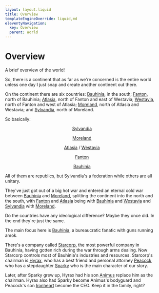 ```yaml
---
layout: layout.liquid
title: Overview
templateEngineOverride: liquid,md
eleventyNavigation:
  key: Overview
  parent: World
---
```


# Overview

A brief overview of the world!

So, there is a continent that as far as we're concerned is the entire world unless one day I just snap and create another continent out there.

On the continent there are six countries: [Bauhinia](/world/bauhinia/), in the south; [Fanton](/world/fanton/), north of Bauhinia; [Atlasia](/world/atlasia/), north of Fanton and east of Westavia; [Westavia](/world/westavia/), north of Fanton and west of Atlasia; [Moreland](/world/moreland/), north of Atlasia and Westavia; and [Sylvandia](/world/sylvandia/), north of Moreland.

So basically:

<p style="text-align: center; text-indent: 0;"><a href="/world/sylvandia/">Sylvandia</a></p>

<p style="text-align: center; text-indent: 0;"><a href="/world/moreland/">Moreland</a></p>

<p style="text-align: center; text-indent: 0;"><a href="/world/atlasia/">Atlasia</a> / <a href="/world/westavia/">Westavia</a></p>

<p style="text-align: center; text-indent: 0;"><a href="/world/fanton/">Fanton</a></p>

<p style="text-align: center; text-indent: 0;"><a href="/world/bauhinia/">Bauhinia</a></p>

All of them are republics, but Sylvandia's a federation while others are all unitary.

They've just got out of a big hot war and entered an eternal cold war between [Bauhinia](/world/bauhinia/) and [Moreland](/world/moreland/), splitting the continent into the north and the south, with [Fanton](/world/fanton/) and [Atlasia](/world/atlasia/) being with [Bauhinia](/world/bauhinia/) and [Westavia](/world/westavia/) and [Sylvandia](/world/sylvandia/) with [Moreland](/world/moreland/).

Do the countries have any ideological difference? Maybe they once did. In the end they're just the same.

The main focus here is [Bauhinia](/world/bauhinia/), a bureaucratic fanatic with guns running amok.

There's a company called [Starcorp](/world/bauhinia/starcorp/), the most powerful company in Bauhinia, having gotten rich during the war through arms dealing. Now Starcorp controls most of Bauhinia's industries and resources. Starcorp's chairman is [Hyrax](/characters/hyrax/), who has a best friend and personal attorney [Peacock](/characters/peacock/), who has a stepdaughter [Sparky](/characters/sparky/) who is the main character of our story.

Later, after Sparky grew up, Hyrax had his son [Animus](/characters/animus/) replace him as the chairman. Hyrax also had Sparky become Animus's bodyguard and Peacock's son [Ironheart](/characters/ironheart/) become the CEO. Keep it in the family, right?
